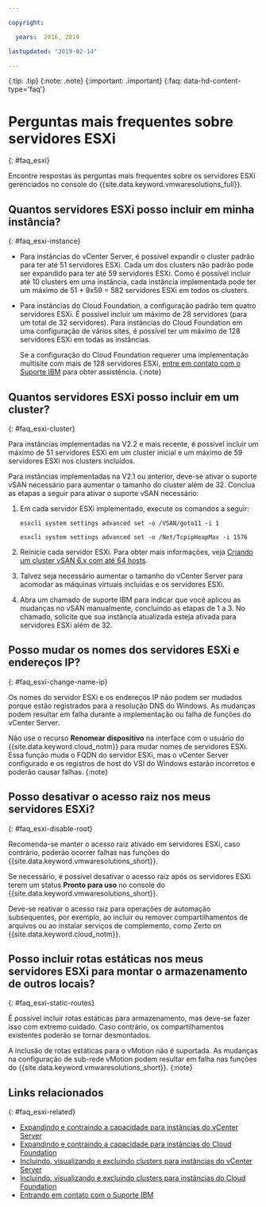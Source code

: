 ```yaml
---

copyright:

  years:  2016, 2019

lastupdated: "2019-02-14"

---
```


{:tip: .tip}
{:note: .note}
{:important: .important}
{:faq: data-hd-content-type='faq'}

# Perguntas mais frequentes sobre servidores ESXi
{: #faq_esxi}

Encontre respostas às perguntas mais frequentes sobre os servidores ESXi gerenciados no console do {{site.data.keyword.vmwaresolutions_full}}.

## Quantos servidores ESXi posso incluir em minha instância?
{: #faq_esxi-instance}

* Para instâncias do vCenter Server, é possível expandir o cluster padrão para ter até 51 servidores ESXi. Cada um dos clusters não padrão pode ser expandido para ter até 59 servidores ESXi. Como é possível incluir até 10 clusters em uma instância, cada instância implementada pode ter um máximo de 51 + 9x59 = 582 servidores ESXi em todos os clusters.
* Para instâncias do Cloud Foundation, a configuração padrão tem quatro servidores ESXi. É possível incluir um máximo de 28 servidores (para um total de 32 servidores). Para instâncias do Cloud Foundation em uma configuração de vários sites, é possível ter um máximo de 128 servidores ESXi em todas as instâncias.

  Se a configuração do Cloud Foundation requerer uma implementação multisite com mais de 128 servidores ESXi, [entre em contato com o Suporte IBM](/docs/services/vmwaresolutions/vmonic?topic=vmware-solutions-trbl_support) para obter assistência.
  {:note}

## Quantos servidores ESXi posso incluir em um cluster?
{: #faq_esxi-cluster}

Para instâncias implementadas na V2.2 e mais recente, é possível incluir um máximo de 51 servidores ESXi em um cluster inicial e um máximo de 59 servidores ESXi nos clusters incluídos.

Para instâncias implementadas na V2.1 ou anterior, deve-se ativar o suporte vSAN necessário para aumentar o tamanho do cluster além de 32. Conclua as etapas a seguir para ativar o suporte vSAN necessário:

1. Em cada servidor ESXi implementado, execute os comandos a seguir:

   `esxcli system settings advanced set -o /VSAN/goto11 -i 1`

   `esxcli system settings advanced set -o /Net/TcpipHeapMax -i 1576`

2. Reinicie cada servidor ESXi. Para obter mais informações, veja [Criando um cluster vSAN 6.x com até 64 hosts](https://kb.vmware.com/s/article/2110081).
3. Talvez seja necessário aumentar o tamanho do vCenter Server para acomodar as máquinas virtuais incluídas e os servidores ESXi.
4. Abra um chamado de suporte IBM para indicar que você aplicou as mudanças no vSAN manualmente, concluindo as etapas de 1 a 3. No chamado, solicite que sua instância atualizada esteja ativada para servidores ESXi além de 32.

## Posso mudar os nomes dos servidores ESXi e endereços IP?
{: #faq_esxi-change-name-ip}

Os nomes do servidor ESXi e os endereços IP não podem ser mudados porque estão registrados para a resolução DNS do Windows. As mudanças podem resultar em falha durante a implementação ou falha de funções do vCenter Server.

Não use o recurso **Renomear dispositivo** na interface com o usuário do {{site.data.keyword.cloud_notm}} para mudar nomes de servidores ESXi. Essa função muda o FQDN do servidor ESXi, mas o vCenter Server configurado e os registros de host do VSI do Windows estarão incorretos e poderão causar falhas.
{:note}

## Posso desativar o acesso raiz nos meus servidores ESXi?
{: #faq_esxi-disable-root}

Recomenda-se manter o acesso raiz ativado em servidores ESXi, caso contrário, poderão ocorrer falhas nas funções do {{site.data.keyword.vmwaresolutions_short}}.

Se necessário, é possível desativar o acesso raiz após os servidores ESXi terem um status **Pronto para uso** no console do {{site.data.keyword.vmwaresolutions_short}}.

Deve-se reativar o acesso raiz para operações de automação subsequentes, por exemplo, ao incluir ou remover compartilhamentos de arquivos ou ao instalar serviços de complemento, como Zerto on {{site.data.keyword.cloud_notm}}.

## Posso incluir rotas estáticas nos meus servidores ESXi para montar o armazenamento de outros locais?
{: #faq_esxi-static-routes}

É possível incluir rotas estáticas para armazenamento, mas deve-se fazer isso com extremo cuidado. Caso contrário, os compartilhamentos existentes poderão se tornar desmontados.

A inclusão de rotas estáticas para o vMotion não é suportada. As mudanças na configuração de sub-rede vMotion podem resultar em falha nas funções do {{site.data.keyword.vmwaresolutions_short}}.
{:note}

## Links relacionados
{: #faq_esxi-related}

* [Expandindo e contraindo a capacidade para instâncias do vCenter Server](/docs/services/vmwaresolutions/vcenter?topic=vmware-solutions-vc_addingremovingservers)
* [Expandindo e contraindo a capacidade para instâncias do Cloud Foundation](/docs/services/vmwaresolutions/sddc?topic=vmware-solutions-sd_addingremovingservers)
* [Incluindo, visualizando e excluindo clusters para instâncias do vCenter Server](/docs/services/vmwaresolutions/vcenter?topic=vmware-solutions-adding-and-viewing-clusters-for-vcenter-server-instances)
* [Incluindo, visualizando e excluindo clusters para instâncias do Cloud Foundation](/docs/services/vmwaresolutions/sddc?topic=vmware-solutions-adding-and-viewing-clusters-for-cloud-foundation-instances)
* [Entrando em contato com o Suporte IBM](/docs/services/vmwaresolutions/vmonic?topic=vmware-solutions-trbl_support)
